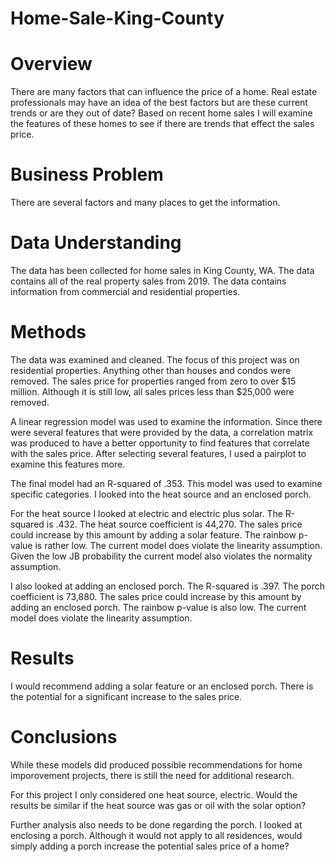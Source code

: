 # Home-Sale-King-County

# Overview
There are many factors that can influence the price of a home. Real estate professionals may have an idea of the best factors but are these current trends or are they out of date?
Based on recent home sales I will examine the features of these homes to see if there are trends that effect the sales price.

# Business Problem
There are several factors and many places to get the information.

# Data Understanding
The data has been collected for home sales in King County, WA.  The data contains all of the real property sales from 2019.  The data contains information from commercial and residential properties.

# Methods
The data was examined and cleaned.  The focus of this project was on residential properties.  Anything other than houses and condos were removed.  The sales price for properties ranged from zero to over $15 million.  Although it is still low, all sales prices less than $25,000 were removed.

A linear regression model was used to examine the information.  Since there were several features that were provided by the data, a correlation matrix was produced to have a better opportunity to find features that correlate with the sales price.
After selecting several features, I used a pairplot to examine this features more.  

The final model had an R-squared of .353.  This model was used to examine specific categories.  I looked into the heat source and an enclosed porch. 

For the heat source I looked at electric and electric plus solar.  The R-squared is .432.  The heat source coefficient is 44,270.  The sales price could increase by this amount by adding a solar feature.  The rainbow p-value is rather low.  The current model does violate the linearity assumption.  Given the low JB probability the current model also violates the normality assumption.

I also looked at adding an enclosed porch.  The R-squared is .397.  The porch coefficient is 73,880.  The sales price could increase by this amount by adding an enclosed porch.  The rainbow p-value is also low.  The current model does violate the linearity assumption.

# Results

I would recommend adding a solar feature or an enclosed porch.  There is the potential for a significant increase to the sales price.  

# Conclusions

While these models did produced possible recommendations for home imporovement projects, there is still the need for additional research.  

For this project I only considered one heat source, electric.  Would the results be similar if the heat source was gas or oil with the solar option?

Further analysis also needs to be done regarding the porch.  I looked at enclosing a porch.  Although it would not apply to all residences, would simply adding a porch increase the potential sales price of a home?
